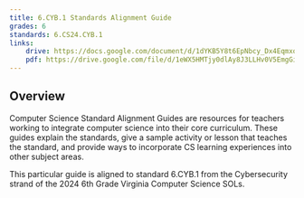 ```yaml
---
title: 6.CYB.1 Standards Alignment Guide
grades: 6
standards: 6.CS24.CYB.1
links:
    drive: https://docs.google.com/document/d/1dYKB5Y8t6EpNbcy_Dx4Eqmxo3SU_iN_w-Vyn5mPP70o/edit?usp=drive_link
    pdf: https://drive.google.com/file/d/1eWX5HMTjy0dlAy8J3LLHv0V5EmgGidqk/view?usp=drive_link
---
```


## Overview

Computer Science Standard Alignment Guides are resources for teachers working to integrate computer science into their core curriculum. These guides explain the standards, give a sample activity or lesson that teaches the standard, and provide ways to incorporate CS learning experiences into other subject areas. 

This particular guide is aligned to standard 6.CYB.1 from the Cybersecurity strand of the 2024 6th Grade Virginia Computer Science SOLs.